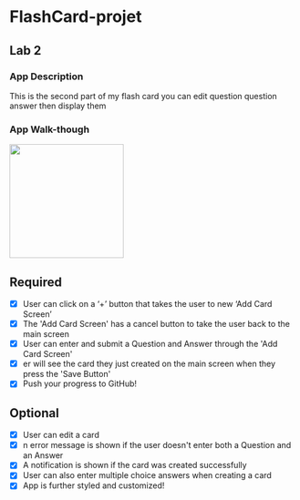 # FlashCard-projet

## Lab 2

### App Description
This is the second part of my flash card you can edit question question answer then display them

### App Walk-though

<img src="https://user-images.githubusercontent.com/100108327/231837327-57a6948c-5448-4e23-81b8-6d975fcf40f2.gif" width=200><br>



## Required
- [x] User can click on a ‘+’ button that takes the user to new ‘Add Card Screen’
- [x] The 'Add Card Screen' has a cancel button to take the user back to the main screen
- [x] User can enter and submit a Question and Answer through the 'Add Card Screen'
- [x] er will see the card they just created on the main screen when they press the 'Save Button'
- [x] Push your progress to GitHub!

## Optional
- [x] User can edit a card
- [x] n error message is shown if the user doesn't enter both a Question and an Answer
- [x] A notification is shown if the card was created successfully
- [x] User can also enter multiple choice answers when creating a card
- [x] App is further styled and customized!
